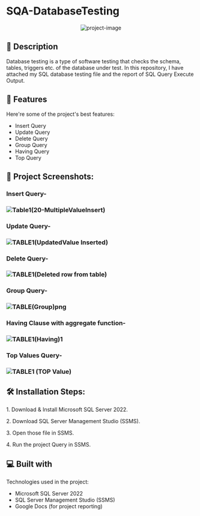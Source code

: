 # SQA-DatabaseTesting

<p align="center"><img src="https://socialify.git.ci/shantokumarsaha123/SQA-DatabaseTesting/image?language=1&amp;name=1&amp;owner=1&amp;stargazers=1&amp;theme=Light" alt="project-image"></p>

## 📝 Description 
Database testing is a type of software testing that checks the schema, tables, triggers etc. of the database under test. In this repository, I have attached my SQL database testing file and the report of SQL Query Execute Output.

 <h2>🎯 Features</h2>

Here're some of the project's best features:

*   Insert Query
*   Update Query
*   Delete Query
*   Group Query
*   Having Query
*   Top Query

<h2>🧐 Project Screenshots:</h2>

<h3> Insert Query- <h3>
  
![Table1(20-MultipleValueInsert)](https://github.com/shantokumarsaha123/SQA-DatabaseTesting/assets/122052172/4608ceed-d2c5-4b3c-a33b-707eea6898f7)

<h3> Update Query- <h3>

![TABLE1(UpdatedValue Inserted)](https://github.com/shantokumarsaha123/SQA-DatabaseTesting/assets/122052172/0d242d99-f611-4fce-a430-a1766e4f0b1b)
  
<h3> Delete Query- <h3> 
   
![TABLE1(Deleted row from table)](https://github.com/shantokumarsaha123/SQA-DatabaseTesting/assets/122052172/97fad706-76aa-4b7d-8f1f-d7790e3bffe1)
  
<h3> Group Query- <h3>

![TABLE(Group)png](https://github.com/shantokumarsaha123/SQA-DatabaseTesting/assets/122052172/37bd0be3-376f-4480-8c28-1b66406c8727)

<h3> Having Clause with aggregate function- <h3> 
  
![TABLE1(Having)1](https://github.com/shantokumarsaha123/SQA-DatabaseTesting/assets/122052172/d71bb0d8-0c9b-4d69-9184-4c655f1caead)
 
<h3> Top Values Query- <h3> 
  
![TABLE1 (TOP Value)](https://github.com/shantokumarsaha123/SQA-DatabaseTesting/assets/122052172/bd183ebf-9033-4d64-affd-2d2b21dea1da)
  
  
 <h2>🛠️ Installation Steps:</h2>

<p>1. Download &amp; Install  Microsoft SQL Server 2022.</p>
  
<p>2. Download SQL Server Management Studio (SSMS).</p>

<p>3. Open those file in SSMS. </p>

<p>4. Run the project Query in SSMS.</p>

  
  
<h2>💻 Built with</h2>

Technologies used in the project:

*  Microsoft SQL Server 2022 
*  SQL Server Management Studio (SSMS)
*  Google Docs (for project reporting)
  
  


  
